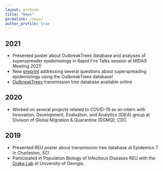 ```yaml
---
layout: archive
title: "News"
permalink: /news/
author_profile: true
---
```


## 2021
  * Presented poster about OutbreakTrees database and analyses of superspreader epidemiology in Rapid Fire Talks session at MIDAS Meeting 2021! <a href="/files/taube-midas-2021.pdf"><i class="fas fa-fw fa-file-pdf zoom" aria-hidden="true"></i></a>
  * New <a href="https://www.medrxiv.org/content/10.1101/2021.01.11.21249622v1">preprint</a> addressing several questions about superspreading epidemiology using the OutbreakTrees database!
  * <a href="https://outbreaktrees.ecology.uga.edu">OutbreakTrees</a> transmission tree database available online

## 2020
  * Worked on several projects related to COVID-19 as an intern with Innovation, Development, Evaluation, and Analytics (IDEA) group at Division of Global Migration & Quarantine (DGMQ), CDC

## 2019
  * Presented REU poster about transmission tree database at Epidemics 7 in Charleston, SC! <a href="/files/taube-epidemics-poster.pdf"><i class="fas fa-fw fa-file-pdf zoom" aria-hidden="true"></i></a>
  * Participated in Population Biology of Infectious Diseases REU with the <a href="https://daphnia.ecology.uga.edu/drakelab/">Drake Lab</a> at University of Georgia.
  